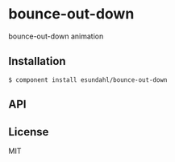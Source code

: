
# bounce-out-down

  bounce-out-down animation

## Installation

    $ component install esundahl/bounce-out-down

## API

   

## License

  MIT
